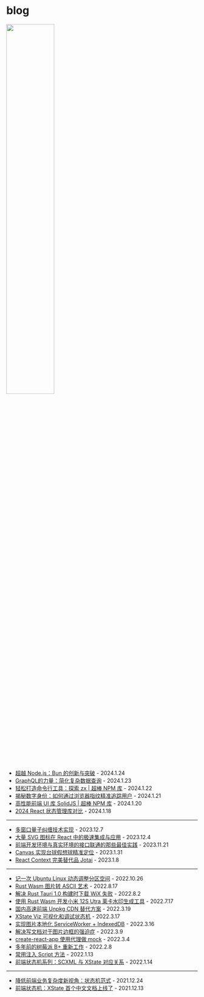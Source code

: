 # blog

<img src="https://github.com/lecepin/blog/assets/11046969/7767859f-14b3-4e32-9d34-d21e7eae841e" width="50%" />

- [超越 Node.js：Bun 的创新与突破](超越%20Node.js：Bun%20的创新与突破.md) - 2024.1.24
- [GraphQL的力量：简化复杂数据查询](GraphQL的力量：简化复杂数据查询.md) - 2024.1.23
- [轻松打造命令行工具：探索 zx | 超棒 NPM 库](轻松打造命令行工具：探索%20zx%20%7C%20超棒%20NPM%20库.md) - 2024.1.22
- [揭秘数字身份：如何通过浏览器指纹精准追踪用户](揭秘数字身份：如何通过浏览器指纹精准追踪用户.md) - 2024.1.21
- [高性能前端 UI 库 SolidJS | 超棒 NPM 库](高性能前端UI库%20SolidJS%20%7C%20超棒%20NPM%20库.md) - 2024.1.20
- [2024 React 状态管理库对比](2024%20React%20%E7%8A%B6%E6%80%81%E7%AE%A1%E7%90%86%E5%BA%93%E5%AF%B9%E6%AF%94.md) - 2024.1.18

---

- [多窗口量子纠缠技术实现](多窗口量子纠缠技术实现.md) - 2023.12.7
- [大量 SVG 图标在 React 中的极速集成与应用](大量%20SVG%20图标在%20React%20中的极速集成与应用.md) - 2023.12.4
- [前端开发环境与真实环境的接口联通的那些最佳实践](%E5%89%8D%E7%AB%AF%E5%BC%80%E5%8F%91%E7%8E%AF%E5%A2%83%E4%B8%8E%E7%9C%9F%E5%AE%9E%E7%8E%AF%E5%A2%83%E7%9A%84%E6%8E%A5%E5%8F%A3%E8%81%94%E9%80%9A%E7%9A%84%E9%82%A3%E4%BA%9B%E6%9C%80%E4%BD%B3%E5%AE%9E%E8%B7%B5.md) - 2023.11.21
- [Canvas 实现台球假想球精准定位](canvas%20实现台球假想球精准定位.md) - 2023.1.31
- [React Context 完美替代品 Jotai](React%20Context%20完美替代品%20Jotai.md) - 2023.1.8

---

- [记一次 Ubuntu Linux 动态调整分区空间](记一次%20Ubuntu%20Linux%20动态调整分区空间.md) - 2022.10.26
- [Rust Wasm 图片转 ASCII 艺术](Rust%20Wasm%20图片转%20ASCII%20艺术.md) - 2022.8.17
- [解决 Rust Tauri 1.0 构建时下载 WiX 失败](解决%20Rust%20Tauri%201.0%20构建时下载%20WiX失败.md) - 2022.8.2
- [使用 Rust Wasm 开发小米 12S Utra 莱卡水印生成工具](%E4%BD%BF%E7%94%A8%20Rust%20Wasm%20%E5%BC%80%E5%8F%91%E5%B0%8F%E7%B1%B3%2012S%20Utra%20%E8%8E%B1%E5%8D%A1%E6%B0%B4%E5%8D%B0%E7%94%9F%E6%88%90%E5%B7%A5%E5%85%B7.md) - 2022.7.17
- [国内高速前端 Unpkg CDN 替代方案](%E5%9B%BD%E5%86%85%E9%AB%98%E9%80%9F%E5%89%8D%E7%AB%AF%20Unpkg%20CDN%20%E6%9B%BF%E4%BB%A3%E6%96%B9%E6%A1%88.md) - 2022.3.19
- [XState Viz 可视化和调试状态机](XState%20Viz%20%E5%8F%AF%E8%A7%86%E5%8C%96%E5%92%8C%E8%B0%83%E8%AF%95%E7%8A%B6%E6%80%81%E6%9C%BA.md) - 2022.3.17
- [实现图片本地化 ServiceWorker + IndexedDB](%E5%AE%9E%E7%8E%B0%E5%9B%BE%E7%89%87%E6%9C%AC%E5%9C%B0%E5%8C%96%20ServiceWorker%20%2B%20IndexedDB.md) - 2022.3.16
- [解决写文档对于图片边框的强迫症](%E8%A7%A3%E5%86%B3%E5%86%99%E6%96%87%E6%A1%A3%E5%AF%B9%E4%BA%8E%E5%9B%BE%E7%89%87%E8%BE%B9%E6%A1%86%E7%9A%84%E5%BC%BA%E8%BF%AB%E7%97%87.md) - 2022.3.9
- [create-react-app 使用代理做 mock](create-react-app%20%E4%BD%BF%E7%94%A8%E4%BB%A3%E7%90%86%E5%81%9A%20mock.md) - 2022.3.4
- [多年前的树莓派 B+ 重新工作](%E5%A4%9A%E5%B9%B4%E5%89%8D%E7%9A%84%E6%A0%91%E8%8E%93%E6%B4%BE%20B%2B%20%E9%87%8D%E6%96%B0%E5%B7%A5%E4%BD%9C.md) - 2022.2.8
- [常用注入 Script 方法](%E5%B8%B8%E7%94%A8%E6%B3%A8%E5%85%A5%20Script%20%E6%96%B9%E6%B3%95.md) - 2022.1.13
- [前端状态机系列：SCXML 与 XState 对应关系](%E5%89%8D%E7%AB%AF%E7%8A%B6%E6%80%81%E6%9C%BA%E7%B3%BB%E5%88%97%EF%BC%9ASCXML%E4%B8%8EXState%E5%AF%B9%E5%BA%94%E5%85%B3%E7%B3%BB.md) - 2022.1.14

---

- [降低前端业务复杂度新视角：状态机范式](%E9%99%8D%E4%BD%8E%E5%89%8D%E7%AB%AF%E4%B8%9A%E5%8A%A1%E5%A4%8D%E6%9D%82%E5%BA%A6%E6%96%B0%E8%A7%86%E8%A7%92%EF%BC%9A%E7%8A%B6%E6%80%81%E6%9C%BA%E8%8C%83%E5%BC%8F.md) - 2021.12.24
- [前端状态机：XState 首个中文文档上线了](%E5%89%8D%E7%AB%AF%E7%8A%B6%E6%80%81%E6%9C%BA%EF%BC%9AXState%20%E9%A6%96%E4%B8%AA%E4%B8%AD%E6%96%87%E6%96%87%E6%A1%A3%E4%B8%8A%E7%BA%BF%E4%BA%86.md) - 2021.12.13
